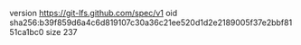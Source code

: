 version https://git-lfs.github.com/spec/v1
oid sha256:b39f859d6a4c6d819107c30a36c21ee520d1d2e2189005f37e2bbf8151ca1bc0
size 237
